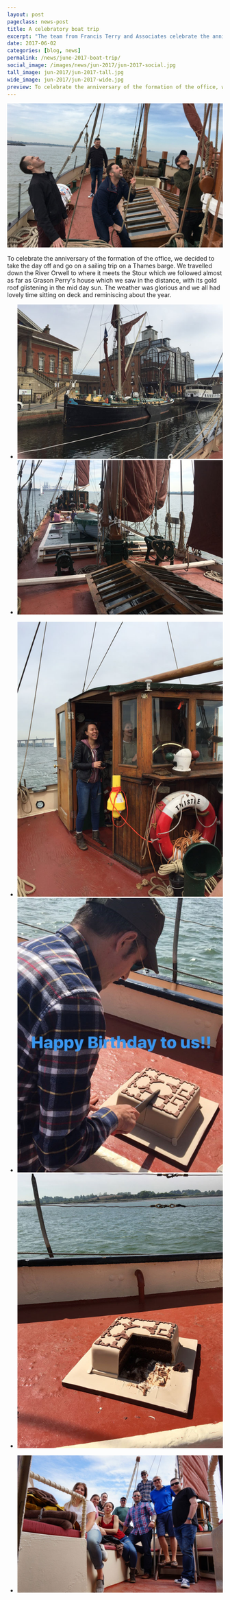 ```yaml
---
layout: post
pageclass: news-post
title: A celebratory boat trip
excerpt: "The team from Francis Terry and Associates celebrate the anniversary of the formation of the office"
date: 2017-06-02
categories: [blog, news]
permalink: /news/june-2017-boat-trip/
social_image: /images/news/jun-2017/jun-2017-social.jpg
tall_image: jun-2017/jun-2017-tall.jpg
wide_image: jun-2017/jun-2017-wide.jpg
preview: To celebrate the anniversary of the formation of the office, we decided to take the day off and go on a sailing trip on a Thames barge.
---
```


<a class="fancybox" rel="group" href="/images/news/jun-2017/the-boys-getting-involved.jpg" title="The boys getting involved">
	<img src="/images/news/jun-2017/the-boys-getting-involved.jpg" class="featured-image" alt="The boys getting involved">
</a>

<p>
	To celebrate the anniversary of the formation of the office, we decided to take the day off and go on a sailing trip on a Thames barge. We travelled down the River Orwell to where it meets the Stour which we followed almost as far as Grason Perry's house which we saw in the distance, with its gold roof glistening in the mid day sun. The weather was glorious and we all had lovely time sitting on deck and reminiscing about the year.
</p>

<ul class="list">
	<li class="half">
		<a class="fancybox" rel="group" href="/images/news/jun-2017/departing-from-ipswich.jpg" title="Departing from Ipswich">
			<img src="/images/news/jun-2017/thumbs/departing-from-ipswich.jpg" alt="Departing from Ipswich" />
		</a>
	</li>
	<li class="half">
		<a class="fancybox" rel="group" href="/images/news/jun-2017/the-beauty-of-victorian-functionalism.jpg" title="The beauty of Victorian functionalism">
			<img src="/images/news/jun-2017/thumbs/the-beauty-of-victorian-functionalism.jpg" alt="The beauty of Victorian functionalism" />
		</a>
	</li>
</ul>

<ul class="list">
	<li class="third">
		<a class="fancybox" rel="group" href="/images/news/jun-2017/lois-and-bethany-driving.jpg" title="Lois and Bethany driving">
			<img src="/images/news/jun-2017/thumbs/lois-and-bethany-driving.jpg" alt="Lois and Bethany driving" />
		</a>
	</li>
	<li class="third">
		<a class="fancybox" rel="group" href="/images/news/jun-2017/happy-birthday.jpg" title="Happy Birthday!">
			<img src="/images/news/jun-2017/thumbs/happy-birthday.jpg" alt="Happy Birthday!" />
		</a>
	</li>
	<li class="third">
		<a class="fancybox" rel="group" href="/images/news/jun-2017/cake.jpg" title="Office birthday cake, can you guess the house plan?">
			<img src="/images/news/jun-2017/thumbs/cake.jpg" alt="Office birthday cake, can you guess the house plan?" />
		</a>
	</li>
</ul>

<ul class="list">
	<li class="full">
		<a class="fancybox" rel="group" href="/images/news/jun-2017/the-whole-team.jpg" title="The whole team">
			<img src="/images/news/jun-2017/the-whole-team.jpg" alt="The whole team" />
		</a>
	</li>
</ul>